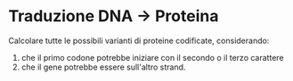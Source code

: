 # Traduzione DNA -> Proteina

Calcolare tutte le possibili varianti di proteine codificate, considerando:
  1.    che il primo codone potrebbe iniziare con il secondo o il terzo carattere
  2.    che il gene potrebbe essere sull'altro strand.
